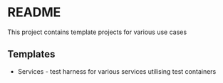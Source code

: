 # README

This project contains template projects for various use cases

## Templates
- Services - test harness for various services utilising test containers



